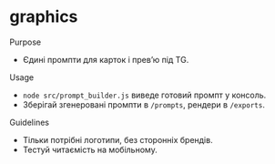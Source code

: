 # graphics

Purpose
- Єдині промпти для карток і превʼю під TG.

Usage
- `node src/prompt_builder.js` виведе готовий промпт у консоль.
- Зберігай згенеровані промпти в `/prompts`, рендери в `/exports`.

Guidelines
- Тільки потрібні логотипи, без сторонніх брендів.
- Тестуй читаємість на мобільному.
